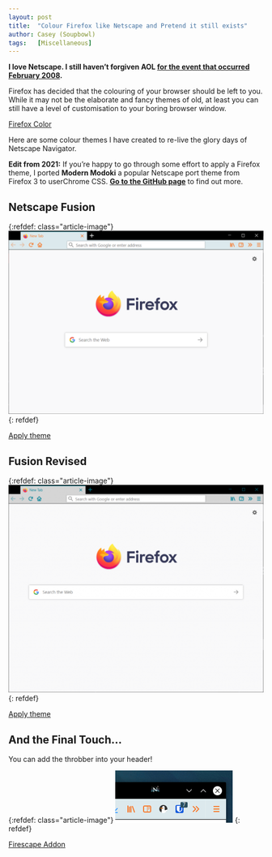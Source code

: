 ```yaml
---
layout: post
title:  "Colour Firefox like Netscape and Pretend it still exists"
author: Casey (Soupbowl)
tags:   [Miscellaneous]
---
```

**I love Netscape. I still haven’t forgiven AOL [for the event that occurred February 2008](https://www.engadget.com/2014/05/10/history-of-netscape/).**

Firefox has decided that the colouring of your browser should be left to you. While it may not be the elaborate and fancy themes of old, at least you can still have a level of customisation to your boring browser window.

<div class="aligncentre"><p class="button"><a href="https://color.firefox.com">Firefox Color</a></p></div>

Here are some colour themes I have created to re-live the glory days of Netscape Navigator.

**Edit from 2021:** If you’re happy to go through some effort to apply a Firefox theme, I ported **Modern Modoki** a popular Netscape port theme from Firefox 3 to userChrome CSS. [**Go to the GitHub page**](https://github.com/soup-bowl/Modoki-FirefoxCSS) to find out more.

## Netscape Fusion

{:refdef: class="article-image"}
![Firefox browser with orange buttons, an aliceblue toolbar background, and black header bars.](/assets/img/netscape-fusion-classic.png)
{: refdef}

<div class="aligncentre"><p class="button"><a href="https://color.firefox.com/?theme=XQAAAAIgAQAAAAAAAABBqYhm849SCia2CaaEGccwS-xNKliFupMrJ872ljiI850ad-7K1H8h-qnbTAdIVcniTliWEBDOS5-omSx7Z4tOQb3An26lJHMxF31tPWQt9sXJNwzmJeoH0baqQMCIfnP8ihrdCOlGz-l8n306jagp4EV0dl8VZbMtCz8wbUKZ3uTLY7EgnOYwqxyZ_jiqID4MaIuN5vALw-ngNNl90GvnrwClPUob1APDoFQEdh0fnMIvwd__fin_AA">Apply theme</a></p></div>

## Fusion Revised

{:refdef: class="article-image"}
![Firefox browser with blue buttons, an grey toolbar background, and black header bars.](/assets/img/netscape-fusion-modern.png)
{: refdef}

<div class="aligncentre"><p class="button"><a href="https://color.firefox.com/?theme=XQAAAAIgAQAAAAAAAABBqYhm849SCia2CaaEGccwS-xNKliFucAyqRGQbFmhXVFziO3U6NNQwSRr82gB3_2l8wQwMpRNwmNfQWepmu57-Mvw15UB7s_ZwiwrezE_1bhjLZyNZg0HunEw5wz_8CiVYPZ2YF15O5PePvCjeiozoIOpRjqy6teu0ZFW3PApY4kbRKpQgDMY1LaFyS96yX52HLIjk3DEwsUrEjKDKAS2fMmu_7f9hAA">Apply theme</a></p></div>

## And the Final Touch…

You can add the throbber into your header!

{:refdef: class="article-image"}
![A crop of the top right part of the Firefox Browser window. Where the window control buttons are, a little Netscape Navigator icon is pictured to the left of the buttons.](/assets/img/netscape-ff-throbber.png)
{: refdef}

<div class="aligncentre"><p class="button"><a href="https://addons.mozilla.org/en-GB/firefox/addon/firescape_navigator/?utm_source=addons.mozilla.org&utm_medium=referral&utm_content=search">Firescape Addon</a></p></div>
